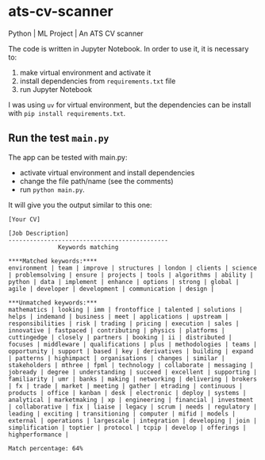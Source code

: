 # ats-cv-scanner
Python | ML Project | An ATS CV scanner

The code is written in Jupyter Notebook. In order to use it, it is necessary to:
1. make virtual environment and activate it
2. install dependencies from `requirements.txt` file
3. run Jupyter Notebook

I was using `uv` for virtual environment, but the dependencies can be install with `pip install requirements.txt`.

## Run the test `main.py`

The app can be tested with main.py:
- activate virtual environment and install dependencies
- change the file path/name (see the comments)
- run `python main.py`.

It will give you the output similar to this one:

```
[Your CV]

[Job Description]
---------------------------------------------
              Keywords matching              

****Matched keywords:****
environment | team | improve | structures | london | clients | science | problemsolving | ensure | projects | tools | algorithms | ability | python | data | implement | enhance | options | strong | global | agile | developer | development | communication | design | 

***Unmatched keywords:***
mathematics | looking | imm | frontoffice | talented | solutions | helps | indemand | business | meet | applications | upstream | responsibilities | risk | trading | pricing | execution | sales | innovative | fastpaced | contributing | physics | platforms | cuttingedge | closely | partners | booking | ii | distributed | focuses | middleware | qualifications | plus | methodologies | teams | opportunity | support | based | key | derivatives | building | expand | patterns | highimpact | organisations | changes | similar | stakeholders | mthree | fpml | technology | collaborate | messaging | jobready | degree | understanding | succeed | excellent | supporting | familiarity | umr | banks | making | networking | delivering | brokers | fx | trade | market | meeting | gather | etrading | continuous | products | office | kanban | desk | electronic | deploy | systems | analytical | marketmaking | xp | engineering | financial | investment | collaborative | fix | liaise | legacy | scrum | needs | regulatory | leading | exciting | transitioning | computer | mifid | models | external | operations | largescale | integration | developing | join | simplification | toptier | protocol | tcpip | develop | offerings | highperformance | 

Match percentage: 64%
```
